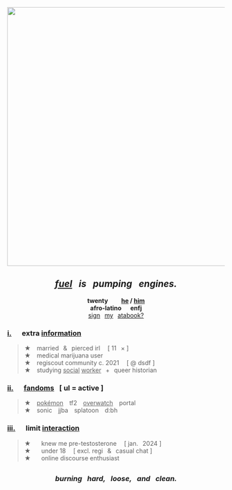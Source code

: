 <div align="center">
  <img src="https://i.postimg.cc/4dNXNh3b/numbers.png" width="600">
  
## *[fuel](https://open.spotify.com/track/1tTPC0hsnXq1IGpvWY54JC?si=221d64f61d884ea9)⠀is⠀pumping⠀engines.*
**twenty⠀⠀⠀<ins>he</ins> / <ins>him</ins>\
afro-latino⠀⠀enfj**\
[sign](https://hempderived.atabook.org)⠀[my](https://hempderived.atabook.org)⠀[atabook?](https://hempderived.atabook.org)
</div>

### **<ins>i.</ins>⠀⠀extra <ins>information</ins>**
> **★**  married⠀&⠀pierced irl⠀ [ 11⠀× ]\
**★**  medical marijuana user\
**★**  regiscout community c. 2021⠀ [ @ dsdf ]\
**★**  studying <ins>social</ins> <ins>worker</ins>⠀+⠀queer historian

### **<ins>ii.</ins>⠀⠀<ins>fandoms</ins>⠀[ ul = active ]**
> **★**  <ins>pokémon</ins>  tf2  <ins>overwatch</ins>  portal\
**★**  sonic  jjba  splatoon  d:bh

### **<ins>iii.</ins>⠀⠀limit <ins>interaction</ins>**
> **★** ⠀⠀knew me pre-testosterone⠀ [ jan.⠀2024 ]\
**★** ⠀⠀under 18⠀ [ excl. regi⠀&⠀casual chat ]</sup>\
**★** ⠀⠀online discourse enthusiast

<div align="center">

##  
### *burning⠀hard,⠀loose,⠀and⠀clean.*
</div>
